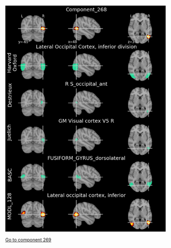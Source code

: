 


![268](preliminary/268.jpg "Component 268")

[Go to component 269](https://parietal-inria.github.io/MODL_atlas/512/269 "Component 269")